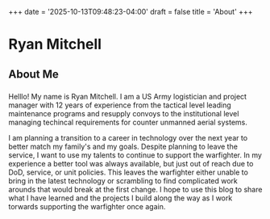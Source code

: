+++
date = '2025-10-13T09:48:23-04:00'
draft = false 
title = 'About'
+++

# Ryan Mitchell

## About Me

###
Helllo! My name is Ryan Mitchell. I am a US Army logistician and project manager with 12 years of experience from the tactical level leading maintenance programs and resupply convoys to the institutional level managing techincal requirements for counter unmanned aerial systems.

I am planning a transition to a career in technology over the next year to better match my family's and my goals. Despite planning to leave the service, I want to use my talents to continue to support the warfighter. In my experience a better tool was always available, but just out of reach due to DoD, service, or unit policies. This leaves the warfighter either unable to bring in the latest technology or scrambling to find complicated work arounds that would break at the first change.  I hope to use this blog to share what I have learned and the projects I build along the way as I work torwards supporting the warfighter once again. 

